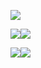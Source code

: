 [![](https://github.com/94dreamer/94dreamer/blob/master/profile-summary-card-output/default/0-profile-details.svg?raw=true)](https://github.com/94dreamer)

[![](https://github.com/94dreamer/94dreamer/blob/master/profile-summary-card-output/default/1-repos-per-language.svg?raw=true)](https://github.com/94dreamer)[![](https://github.com/94dreamer/94dreamer/blob/master/profile-summary-card-output/default/2-most-commit-language.svg?raw=true)](https://github.com/94dreamer)

[![](https://github.com/94dreamer/94dreamer/blob/master/profile-summary-card-output/default/3-stats.svg?raw=true)](https://github.com/94dreamer)[![](https://github.com/94dreamer/94dreamer/blob/master/profile-summary-card-output/default/4-productive-time.svg?raw=true)](https://github.com/94dreamer)
